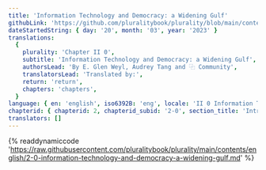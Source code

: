 ```yaml
---
title: 'Information Technology and Democracy: a Widening Gulf'
githubLink: 'https://github.com/pluralitybook/plurality/blob/main/contents/english/2-0-information-technology-and-democracy-a-widening-gulf.md'
dateStartedString: { day: '20', month: '03', year: '2023' }
translations:
  {
    plurality: 'Chapter II 0',
    subtitle: 'Information Technology and Democracy: a Widening Gulf',
    authorsLead: 'By E. Glen Weyl, Audrey Tang and ⿻ Community',
    translatorsLead: 'Translated by:',
    return: 'return',
    chapters: 'chapters',
  }
language: { en: 'english', iso6392B: 'eng', locale: 'II 0 Information Technology and Democracy: a Widening Gulf' }
chapterid: { chapterid: 2, chapterid_subid: '2-0', section_title: 'Introduction' }
translators: []
---
```

{% readdynamiccode 'https://raw.githubusercontent.com/pluralitybook/plurality/main/contents/english/2-0-information-technology-and-democracy-a-widening-gulf.md' %}
